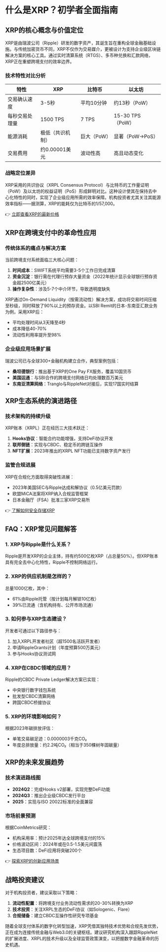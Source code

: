 # 什么是XRP？初学者全面指南

## XRP的核心概念与价值定位

XRP是由瑞波公司（Ripple）研发的数字资产，其诞生旨在重构全球金融基础设施。与传统加密货币不同，XRP不仅作为交易媒介，更被设计为支持企业级区块链解决方案的核心工具。通过实时清算系统（RTGS）、多币种兑换和汇款网络，XRP正在重塑跨境支付的效率边界。

### 技术特性对比分析
| 特性            | XRP                 | 比特币               | 以太坊               |
|-----------------|---------------------|----------------------|----------------------|
| 交易确认速度    | 3-5秒               | 平均10分钟           | 约13秒（PoW）        |
| 每秒交易处理量  | 1500 TPS            | 7 TPS                | 15-30 TPS（PoW）     |
| 能源消耗        | 极低（共识机制）    | 巨大（PoW）          | 显著（PoW→PoS）      |
| 交易费用        | 约0.00001美元       | 波动性高             | 高且动态变化         |

### 战略定位差异
XRP采用的共识协议（XRPL Consensus Protocol）与比特币的工作量证明（PoW）及以太坊的权益证明（PoS）形成鲜明对比。这种设计使其在保持去中心化特性的同时，实现了企业级应用所需的效率保障。机构投资者尤其关注其能源效率指标——据测算，XRP的能耗仅为比特币的1/57,000。

👉 [立即查看XRP的最新价格](https://bit.ly/okx_welcome)

## XRP在跨境支付中的革命性应用

### 传统体系的痛点与解决方案
当前跨境支付系统面临三大核心问题：
1. **时间成本**：SWIFT系统平均需要3-5个工作日完成清算
2. **资金沉淀**：银行需在代理行预存大量资金（2022年统计显示全球银行预存资金超2500亿美元）
3. **操作复杂性**：涉及5-7个中介环节，导致透明度缺失

XRP通过On-Demand Liquidity（按需流动性）解决方案，成功将交易时间压缩至秒级，同时释放了90%以上的预存资金。以SBI Remit的日本-东南亚汇款业务为例，采用XRP后：
- 平均处理时间从3天降至4秒
- 成本降低40-70%
- 流动性利用率提升至98%

### 企业级应用场景扩展
瑞波公司已与全球300+金融机构建立合作，典型案例包括：
- **桑坦德银行**：推出基于XRP的One Pay FX服务，覆盖10国货币
- **美国运通**：与SBI合作的跨境支付网络日均处理数百万美元
- **东南亚清算网络**：Tranglo与RippleNet对接后，实现17国实时结算

## XRP生态系统的演进路径

### 技术架构的持续升级
XRP账本（XRPL）正在经历三大技术跃迁：
1. **Hooks协议**：智能合约功能增强，支持DeFi协议开发
2. **联邦侧链**：实现与CBDC、稳定币的跨链互操作
3. **NFT扩展**：2023年推出的XRPL NFT功能已支持数字资产发行

### 监管合规进展
XRP在合规化方面取得突破性进展：
- 2023年美国SEC与Ripple达成和解协议（0.5亿美元罚款）
- 欧盟MiCA法案将XRP纳入合规监管框架
- 日本金融厅（FSA）批准三家XRP交易所

👉 [了解如何安全存储XRP](https://bit.ly/okx_welcome)

## FAQ：XRP常见问题解答

### 1. XRP与Ripple是什么关系？
Ripple是开发XRP的企业主体，持有约500亿枚XRP（占总量50%）。但XRP账本具有完全去中心化特性，Ripple不控制网络运行。

### 2. XRP的供应机制是怎样的？
总量1000亿枚，其中：
- 61%由Ripple托管（按计划每月解锁10亿枚）
- 39%已流通（含机构持有、公开市场流通）

### 3. 如何参与XRP生态建设？
开发者可通过以下路径参与：
1. 加入XRPL开发者社区（超1500名活跃开发者）
2. 申请RippleGrants计划（年度预算500万美元）
3. 参与Hooks协议测试网

### 4. XRP在CBDC领域的应用？
Ripple的CBDC Private Ledger解决方案已实现：
- 中央银行数字钱包系统
- 批发型CBDC清算网络
- 跨国CBDC桥接协议

### 5. XRP的环境影响如何？
根据2023年碳排放评估：
- 单笔交易碳足迹：0.0000003千克CO₂
- 年度总排放量：约2.2吨CO₂（相当于350棵树年固碳量）

## XRP的未来发展趋势

### 技术演进路线图
- **2024Q2**：完成Hooks v2部署，实现完整DeFi功能
- **2024Q3**：推出企业级CBDC发行平台
- **2025**：实现与ISO 20022标准的全面兼容

### 市场前景预测
根据CoinMetrics研究：
- 机构采用率：预计2025年达全球跨境支付的15%
- 价格波动区间：2024年或在0.5-1.5美元间震荡
- 生态项目数：DeFi应用将突破200个

👉 [探索XRP的创新应用场景](https://bit.ly/okx_welcome)

## 战略投资建议

对于机构投资者，建议采取以下策略：
1. **流动性配置**：将跨境支付业务流动性需求的20-30%转换为XRP
2. **技术投资**：关注XRPL生态的DeFi协议（如Sologenic、Flare）
3. **合规储备**：建立CBDC互操作性研究专项基金

随着全球支付体系的数字化转型加速，XRP凭借其独特技术优势和合规先发优势，正在成为连接传统金融与Web3.0的关键枢纽。建议研究机构深入跟踪RippleNet的扩展进度、XRPL的技术升级以及全球监管政策演变，以把握数字金融革命的历史机遇。